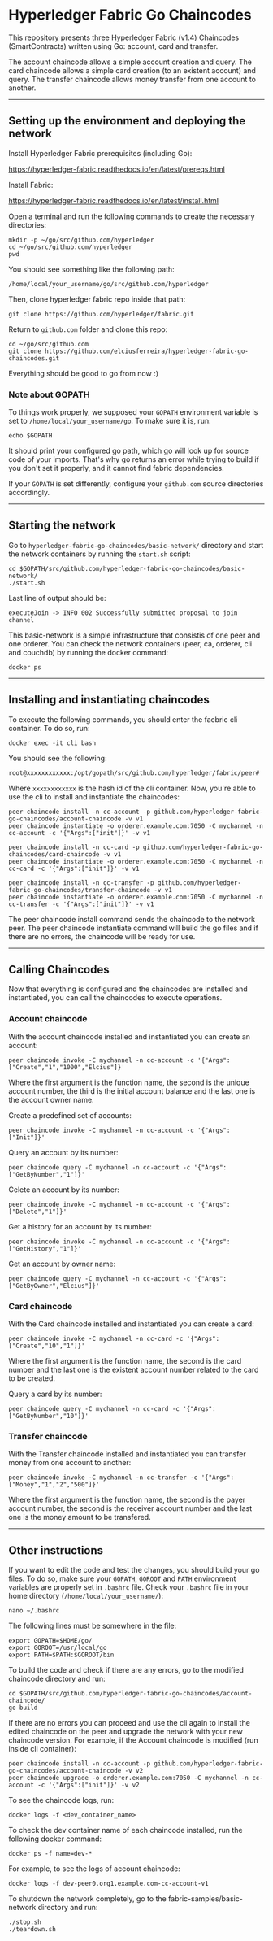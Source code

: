 # Hyperledger Fabric Go Chaincodes

This repository presents three Hyperledger Fabric (v1.4) Chaincodes (SmartContracts) written using Go: account, card and transfer.

The account chaincode allows a simple account creation and query. The card chaincode allows a simple card creation (to an existent account) and query. The transfer chaincode allows money transfer from one account to another.

- - -

## Setting up the environment and deploying the network

Install Hyperledger Fabric prerequisites (including Go):

<https://hyperledger-fabric.readthedocs.io/en/latest/prereqs.html>

Install Fabric:

<https://hyperledger-fabric.readthedocs.io/en/latest/install.html>

Open a terminal and run the following commands to create the necessary directories:

    mkdir -p ~/go/src/github.com/hyperledger
    cd ~/go/src/github.com/hyperledger
    pwd

You should see something like the following path:

    /home/local/your_username/go/src/github.com/hyperledger

Then, clone hyperledger fabric repo inside that path:

    git clone https://github.com/hyperledger/fabric.git

Return to `github.com` folder and clone this repo:

    cd ~/go/src/github.com
    git clone https://github.com/elciusferreira/hyperledger-fabric-go-chaincodes.git

Everything should be good to go from now :)

### Note about GOPATH

To things work properly, we supposed your `GOPATH` environment variable is set to `/home/local/your_username/go`. To make sure it is, run:

    echo $GOPATH

It should print your configured go path, which go will look up for source code of your imports. That's why go returns an error while trying to build if you don't set it properly, and it cannot find fabric dependencies.

If your `GOPATH` is set differently, configure your `github.com` source directories accordingly.

- - -

## Starting the network

Go to `hyperledger-fabric-go-chaincodes/basic-network/` directory and start the network containers by running the `start.sh` script:

    cd $GOPATH/src/github.com/hyperledger-fabric-go-chaincodes/basic-network/
    ./start.sh

Last line of output should be:

    executeJoin -> INFO 002 Successfully submitted proposal to join channel

This basic-network is a simple infrastructure that consistis of one peer and one orderer. You can check the network containers (peer, ca, orderer, cli and couchdb) by running the docker command:

    docker ps

- - -

## Installing and instantiating chaincodes

To execute the following commands, you should enter the facbric cli container. To do so, run:

    docker exec -it cli bash

You should see the following:

    root@xxxxxxxxxxxx:/opt/gopath/src/github.com/hyperledger/fabric/peer#

Where `xxxxxxxxxxxx` is the hash id of the cli container.
Now, you're able to use the cli to install and instantiate the chaincodes:

    peer chaincode install -n cc-account -p github.com/hyperledger-fabric-go-chaincodes/account-chaincode -v v1
    peer chaincode instantiate -o orderer.example.com:7050 -C mychannel -n cc-account -c '{"Args":["init"]}' -v v1

    peer chaincode install -n cc-card -p github.com/hyperledger-fabric-go-chaincodes/card-chaincode -v v1
    peer chaincode instantiate -o orderer.example.com:7050 -C mychannel -n cc-card -c '{"Args":["init"]}' -v v1

    peer chaincode install -n cc-transfer -p github.com/hyperledger-fabric-go-chaincodes/transfer-chaincode -v v1
    peer chaincode instantiate -o orderer.example.com:7050 -C mychannel -n cc-transfer -c '{"Args":["init"]}' -v v1

The peer chaincode install command sends the chaincode to the network peer. The peer chaincode instantiate command will build the go files and if there are no errors, the chaincode will be ready for use.

- - -

## Calling Chaincodes

Now that everything is configured and the chaincodes are installed and instantiated, you can call the chaincodes to execute operations.

### Account chaincode

With the account chaincode installed and instantiated you can create an account:

    peer chaincode invoke -C mychannel -n cc-account -c '{"Args":["Create","1","1000","Elcius"]}'

Where the first argument is the function name, the second is the unique account number, the third is the initial account balance and the last one is the account owner name.  

Create a predefined set of accounts:

    peer chaincode invoke -C mychannel -n cc-account -c '{"Args":["Init"]}'

Query an account by its number:

    peer chaincode query -C mychannel -n cc-account -c '{"Args":["GetByNumber","1"]}'

Celete an account by its number:

    peer chaincode invoke -C mychannel -n cc-account -c '{"Args":["Delete","1"]}'

Get a history for an account by its number:

    peer chaincode invoke -C mychannel -n cc-account -c '{"Args":["GetHistory","1"]}'

Get an account by owner name:

    peer chaincode query -C mychannel -n cc-account -c '{"Args":["GetByOwner","Elcius"]}'

### Card chaincode

With the Card chaincode installed and instantiated you can create a card:

    peer chaincode invoke -C mychannel -n cc-card -c '{"Args":["Create","10","1"]}'

Where the first argument is the function name, the second is the card number and the last one is the existent account number related to the card to be created.

Query a card by its number:

    peer chaincode query -C mychannel -n cc-card -c '{"Args":["GetByNumber","10"]}'

### Transfer chaincode

With the Transfer chaincode installed and instantiated you can transfer money from one account to another:

    peer chaincode invoke -C mychannel -n cc-transfer -c '{"Args":["Money","1","2","500"]}'

Where the first argument is the function name, the second is the payer account number, the second is the receiver account number and the last one is the money amount to be transfered.

- - -

## Other instructions

If you want to edit the code and test the changes, you should build your go files. To do so, make sure your `GOPATH`, `GOROOT` and `PATH` environment variables are properly set in `.bashrc` file. Check your `.bashrc` file in your home directory (`/home/local/your_username/`):

    nano ~/.bashrc

The following lines must be somewhere in the file:

    export GOPATH=$HOME/go/
    export GOROOT=/usr/local/go
    export PATH=$PATH:$GOROOT/bin

To build the code and check if there are any errors, go to the modified chaincode directory and run:

    cd $GOPATH/src/github.com/hyperledger-fabric-go-chaincodes/account-chaincode/
    go build

If there are no errors you can proceed and use the cli again to install the edited chaincode on the peer and upgrade the network with your new chaincode version. For example, if the Account chaincode is modified (run inside cli container):

    peer chaincode install -n cc-account -p github.com/hyperledger-fabric-go-chaincodes/account-chaincode -v v2
    peer chaincode upgrade -o orderer.example.com:7050 -C mychannel -n cc-account -c '{"Args":["init"]}' -v v2

To see the chaincode logs, run:

    docker logs -f <dev_container_name>

To check the dev container name of each chaincode installed, run the following docker command:

    docker ps -f name=dev-*

For example, to see the logs of account chaincode:

    docker logs -f dev-peer0.org1.example.com-cc-account-v1

To shutdown the network completely, go to the fabric-samples/basic-network directory and run:

    ./stop.sh
    ./teardown.sh

